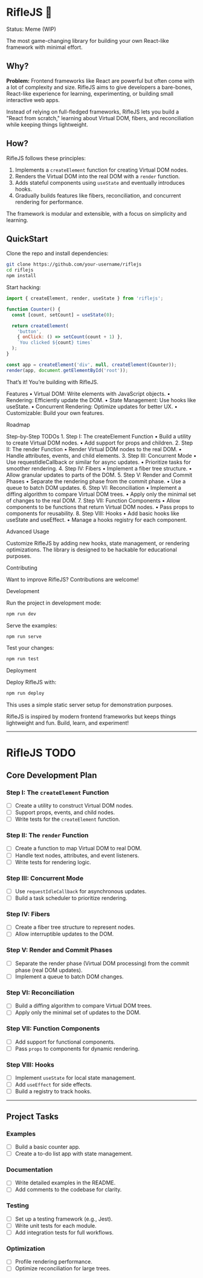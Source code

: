 # RifleJS 🔫
Status: Meme (WIP)

The most game-changing library for building your own React-like framework with minimal effort.

## Why?

**Problem:** Frontend frameworks like React are powerful but often come with a lot of complexity and size. RifleJS aims to give developers a bare-bones, React-like experience for learning, experimenting, or building small interactive web apps.

Instead of relying on full-fledged frameworks, RifleJS lets you build a "React from scratch," learning about Virtual DOM, fibers, and reconciliation while keeping things lightweight.

## How?

RifleJS follows these principles:

1. Implements a `createElement` function for creating Virtual DOM nodes.
2. Renders the Virtual DOM into the real DOM with a `render` function.
3. Adds stateful components using `useState` and eventually introduces hooks.
4. Gradually builds features like fibers, reconciliation, and concurrent rendering for performance.

The framework is modular and extensible, with a focus on simplicity and learning.

## QuickStart

Clone the repo and install dependencies:

```bash
git clone https://github.com/your-username/riflejs
cd riflejs
npm install
```

Start hacking:

```js
import { createElement, render, useState } from 'riflejs';

function Counter() {
  const [count, setCount] = useState(0);

  return createElement(
    'button',
    { onClick: () => setCount(count + 1) },
    `You clicked ${count} times`
  );
}

const app = createElement('div', null, createElement(Counter));
render(app, document.getElementById('root'));
```

That’s it! You’re building with RifleJS.

Features
	•	Virtual DOM: Write elements with JavaScript objects.
	•	Rendering: Efficiently update the DOM.
	•	State Management: Use hooks like useState.
	•	Concurrent Rendering: Optimize updates for better UX.
	•	Customizable: Build your own features.

Roadmap

Step-by-Step TODOs
	1.	Step I: The createElement Function
	•	Build a utility to create Virtual DOM nodes.
	•	Add support for props and children.
	2.	Step II: The render Function
	•	Render Virtual DOM nodes to the real DOM.
	•	Handle attributes, events, and child elements.
	3.	Step III: Concurrent Mode
	•	Use requestIdleCallback or similar for async updates.
	•	Prioritize tasks for smoother rendering.
	4.	Step IV: Fibers
	•	Implement a fiber tree structure.
	•	Allow granular updates to parts of the DOM.
	5.	Step V: Render and Commit Phases
	•	Separate the rendering phase from the commit phase.
	•	Use a queue to batch DOM updates.
	6.	Step VI: Reconciliation
	•	Implement a diffing algorithm to compare Virtual DOM trees.
	•	Apply only the minimal set of changes to the real DOM.
	7.	Step VII: Function Components
	•	Allow components to be functions that return Virtual DOM nodes.
	•	Pass props to components for reusability.
	8.	Step VIII: Hooks
	•	Add basic hooks like useState and useEffect.
	•	Manage a hooks registry for each component.

Advanced Usage

Customize RifleJS by adding new hooks, state management, or rendering optimizations. The library is designed to be hackable for educational purposes.

Contributing

Want to improve RifleJS? Contributions are welcome!

Development

Run the project in development mode:

```bash
npm run dev
```

Serve the examples:

```bash
npm run serve
```

Test your changes:

```bash
npm run test
```

Deployment

Deploy RifleJS with:

```bash
npm run deploy
```

This uses a simple static server setup for demonstration purposes.

RifleJS is inspired by modern frontend frameworks but keeps things lightweight and fun. Build, learn, and experiment!

---

# RifleJS TODO

## Core Development Plan

### Step I: The `createElement` Function
- [ ] Create a utility to construct Virtual DOM nodes.
- [ ] Support props, events, and child nodes.
- [ ] Write tests for the `createElement` function.

### Step II: The `render` Function
- [ ] Create a function to map Virtual DOM to real DOM.
- [ ] Handle text nodes, attributes, and event listeners.
- [ ] Write tests for rendering logic.

### Step III: Concurrent Mode
- [ ] Use `requestIdleCallback` for asynchronous updates.
- [ ] Build a task scheduler to prioritize rendering.

### Step IV: Fibers
- [ ] Create a fiber tree structure to represent nodes.
- [ ] Allow interruptible updates to the DOM.

### Step V: Render and Commit Phases
- [ ] Separate the render phase (Virtual DOM processing) from the commit phase (real DOM updates).
- [ ] Implement a queue to batch DOM changes.

### Step VI: Reconciliation
- [ ] Build a diffing algorithm to compare Virtual DOM trees.
- [ ] Apply only the minimal set of updates to the DOM.

### Step VII: Function Components
- [ ] Add support for functional components.
- [ ] Pass `props` to components for dynamic rendering.

### Step VIII: Hooks
- [ ] Implement `useState` for local state management.
- [ ] Add `useEffect` for side effects.
- [ ] Build a registry to track hooks.

---

## Project Tasks

### Examples
- [ ] Build a basic counter app.
- [ ] Create a to-do list app with state management.

### Documentation
- [ ] Write detailed examples in the README.
- [ ] Add comments to the codebase for clarity.

### Testing
- [ ] Set up a testing framework (e.g., Jest).
- [ ] Write unit tests for each module.
- [ ] Add integration tests for full workflows.

### Optimization
- [ ] Profile rendering performance.
- [ ] Optimize reconciliation for large trees.
